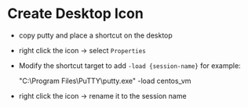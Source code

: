 # Create Desktop Icon

- copy putty and place a shortcut on the desktop
- right click the icon -> select `Properties`
- Modify the shortcut target to add `-load {session-name}` for example:

    "C:\Program Files\PuTTY\putty.exe" -load centos_vm

- right click the icon -> rename it to the session name